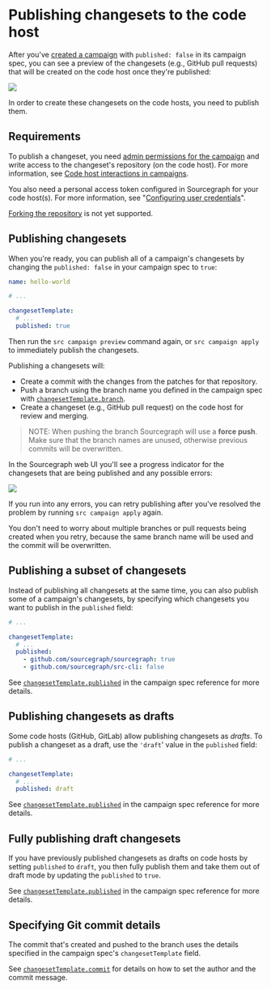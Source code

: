 # Publishing changesets to the code host

After you've [created a campaign](creating_a_campaign.md) with `published: false` in its campaign spec, you can see a preview of the changesets (e.g., GitHub pull requests) that will be created on the code host once they're published:

<img src="https://storage.googleapis.com/sourcegraph-assets/docs/images/campaigns/publishing_changesets_preview_unpublished.png" class="screenshot center">

In order to create these changesets on the code hosts, you need to publish them.

## Requirements

To publish a changeset, you need [admin permissions for the campaign](../explanations/permissions_in_campaigns.md#permission-levels-for-campaigns) and write access to the changeset's repository (on the code host). For more information, see [Code host interactions in campaigns](../explanations/permissions_in_campaigns.md#code-host-interactions-in-campaigns).

You also need a personal access token configured in Sourcegraph for your code host(s). For more information, see "[Configuring user credentials](configuring_user_credentials.md)".

[Forking the repository](../explanations/introduction_to_campaigns.md#known-issues) is not yet supported.

## Publishing changesets

When you're ready, you can publish all of a campaign's changesets by changing the `published: false` in your campaign spec to `true`:

```yaml
name: hello-world

# ...

changesetTemplate:
  # ...
  published: true
```

Then run the `src campaign preview` command again, or `src campaign apply` to immediately publish the changesets.

Publishing a changesets will:

- Create a commit with the changes from the patches for that repository.
- Push a branch using the branch name you defined in the campaign spec with [`changesetTemplate.branch`](../references/campaign_spec_yaml_reference.md#changesettemplate-branch).
- Create a changeset (e.g., GitHub pull request) on the code host for review and merging.

> NOTE: When pushing the branch Sourcegraph will use a **force push**. Make sure that the branch names are unused, otherwise previous commits will be overwritten.

In the Sourcegraph web UI you'll see a progress indicator for the changesets that are being published and any possible errors:

<img src="https://storage.googleapis.com/sourcegraph-assets/docs/images/campaigns/publishing_changesets_viewing_progress_and_errors.png" class="screenshot center">

If you run into any errors, you can retry publishing after you've resolved the problem by running `src campaign apply` again.

You don't need to worry about multiple branches or pull requests being created when you retry, because the same branch name will be used and the commit will be overwritten.

## Publishing a subset of changesets

Instead of publishing all changesets at the same time, you can also publish some of a campaign's changesets, by specifying which changesets you want to publish in the `published` field:

```yaml
# ...

changesetTemplate:
  # ...
  published:
    - github.com/sourcegraph/sourcegraph: true
    - github.com/sourcegraph/src-cli: false
```

See [`changesetTemplate.published`](../references/campaign_spec_yaml_reference.md#changesettemplate-published) in the campaign spec reference for more details.

## Publishing changesets as drafts

Some code hosts (GitHub, GitLab) allow publishing changesets as _drafts_. To publish a changeset as a draft, use the `'draft`' value in the `published` field:

```yaml
# ...

changesetTemplate:
  # ...
  published: draft
```

See [`changesetTemplate.published`](../references/campaign_spec_yaml_reference.md#changesettemplate-published) in the campaign spec reference for more details.

## Fully publishing draft changesets

If you have previously published changesets as drafts on code hosts by setting `published` to `draft`, you then fully publish them and take them out of draft mode by updating the `published` to `true`.

See [`changesetTemplate.published`](../references/campaign_spec_yaml_reference.md#changesettemplate-published) in the campaign spec reference for more details.

## Specifying Git commit details

The commit that's created and pushed to the branch uses the details specified in the campaign spec's `changesetTemplate` field.

See [`changesetTemplate.commit`](../references/campaign_spec_yaml_reference.md#changesettemplate-commit) for details on how to set the author and the commit message.
